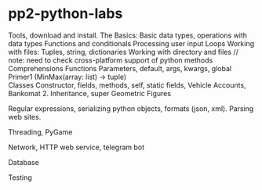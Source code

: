 # pp2-python-labs

Tools, download and install. The Basics:
Basic data types, operations with data types
Functions and conditionals
Processing user input
Loops
Working with files:
Tuples, string, dictionaries
Working with directory and files   // note: need to check cross-platform support of python methods 
Comprehensions
Functions
Parameters, default, args, kwargs, global
		Primer1
(MinMax(array: list) -> tuple)  
	Classes
Constructor, fields, methods, self, static fields,
Vehicle
Accounts, Bankomat
	      2.   Inheritance, super
	Geometric Figures
	

Regular expressions, serializing python objects, formats (json, xml). Parsing web sites.


Threading, PyGame


Network, HTTP web service, telegram bot	


Database


Testing
